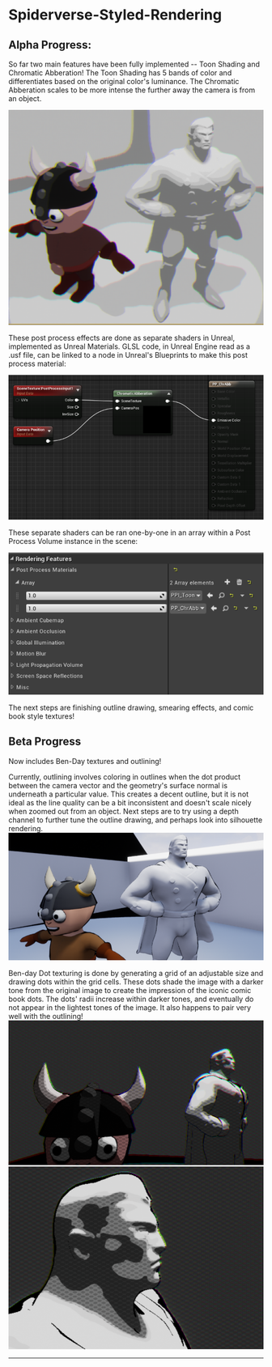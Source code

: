 # Spiderverse-Styled-Rendering

## Alpha Progress:

So far two main features have been fully implemented -- Toon Shading and Chromatic Abberation!  The Toon Shading has 5 bands of color and differentiates based on the original color's luminance.  The Chromatic Abberation scales to be more intense the further away the camera is from an object.

![](Images/shaderShot.PNG)

These post process effects are done as separate shaders in Unreal, implemented as Unreal Materials.  GLSL code, in Unreal Engine read as a .usf file, can be linked to a node in Unreal's Blueprints to make this post process material:

![](Images/shaderNode.PNG)

These separate shaders can be ran one-by-one in an array within a Post Process Volume instance in the scene:

![](Images/shaderArray.PNG)

The next steps are finishing outline drawing, smearing effects, and comic book style textures!

## Beta Progress

Now includes Ben-Day textures and outlining!


Currently, outlining involves coloring in outlines when the dot product between the camera vector and the geometry's surface normal is underneath a particular value.  This creates a decent outline, but it is not ideal as the line quality can be a bit inconsistent and doesn't scale nicely when zoomed out from an object.  Next steps are to try using a depth channel to further tune the outline drawing, and perhaps look into silhouette rendering.
![](Images/outlineTry1.PNG)

Ben-day Dot texturing is done by generating a grid of an adjustable size and drawing dots within the grid cells.  These dots shade the image with a darker tone from the original image to create the impression of the iconic comic book dots.  The dots' radii increase within darker tones, and eventually do not appear in the lightest tones of the image.  It also happens to pair very well with the outlining!
![](Images/bendaydots.PNG)
![](Images/bendaydots_close.PNG)

<hr>

